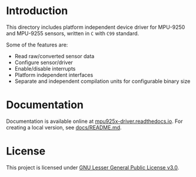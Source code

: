 # Introduction

This directory includes platform independent device driver for MPU-9250 and MPU-9255 sensors, written in `C` with `C99` standard.

Some of the features are:

* Read raw/converted sensor data
* Configure sensor/driver
* Enable/disable interrupts
* Platform independent interfaces
* Separate and independent compilation units for configurable binary size

# Documentation

Documentation is available online at [mpu925x-driver.readthedocs.io](https://mpu925x-driver.readthedocs.io/en/latest/). For creating a local version, see [docs/README.md](docs/README.md).

# License

This project is licensed under [GNU Lesser General Public License v3.0](COPYING.LESSER).

